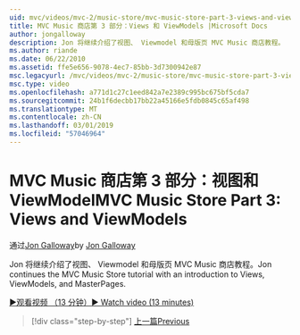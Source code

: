 ```yaml
---
uid: mvc/videos/mvc-2/music-store/mvc-music-store-part-3-views-and-viewmodels
title: MVC Music 商店第 3 部分：Views 和 ViewModels |Microsoft Docs
author: jongalloway
description: Jon 将继续介绍了视图、 Viewmodel 和母版页 MVC Music 商店教程。
ms.author: riande
ms.date: 06/22/2010
ms.assetid: ffe5e656-9078-4ec7-85bb-3d7300942e87
msc.legacyurl: /mvc/videos/mvc-2/music-store/mvc-music-store-part-3-views-and-viewmodels
msc.type: video
ms.openlocfilehash: a771d1c27c1eed842a7e2389c995bc675bf5cda7
ms.sourcegitcommit: 24b1f6decbb17bb22a45166e5fdb0845c65af498
ms.translationtype: MT
ms.contentlocale: zh-CN
ms.lasthandoff: 03/01/2019
ms.locfileid: "57046964"
---
```

<a name="mvc-music-store-part-3-views-and-viewmodels"></a><span data-ttu-id="fcc1a-103">MVC Music 商店第 3 部分：视图和 ViewModel</span><span class="sxs-lookup"><span data-stu-id="fcc1a-103">MVC Music Store Part 3: Views and ViewModels</span></span>
====================
<span data-ttu-id="fcc1a-104">通过[Jon Galloway](https://github.com/jongalloway)</span><span class="sxs-lookup"><span data-stu-id="fcc1a-104">by [Jon Galloway](https://github.com/jongalloway)</span></span>

<span data-ttu-id="fcc1a-105">Jon 将继续介绍了视图、 Viewmodel 和母版页 MVC Music 商店教程。</span><span class="sxs-lookup"><span data-stu-id="fcc1a-105">Jon continues the MVC Music Store tutorial with an introduction to Views, ViewModels, and MasterPages.</span></span>

[<span data-ttu-id="fcc1a-106">&#9654;观看视频 （13 分钟）</span><span class="sxs-lookup"><span data-stu-id="fcc1a-106">&#9654; Watch video (13 minutes)</span></span>](https://channel9.msdn.com/Blogs/ASP-NET-Site-Videos/mvc-music-store-part-3-views-and-viewmodels)

> [!div class="step-by-step"]
> [<span data-ttu-id="fcc1a-107">上一篇</span><span class="sxs-lookup"><span data-stu-id="fcc1a-107">Previous</span></span>](mvc-music-store-part-2-controllers.md)
